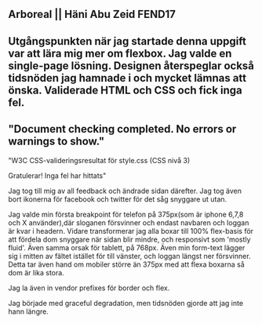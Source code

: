 ## Arboreal || Häni Abu Zeid FEND17

Utgångspunkten när jag startade denna uppgift var att lära mig mer om flexbox. 
Jag valde en single-page lösning.
Designen återspeglar också tidsnöden jag hamnade i och mycket lämnas att önska.
Validerade HTML och CSS och fick inga fel.
---------------------------------------------------------------------------------------------
"Document checking completed. No errors or warnings to show."
---------------------------------------------------------------------------------------------
"W3C CSS-valideringsresultat för style.css (CSS nivå 3)

Gratulerar! Inga fel har hittats"

Jag tog till mig av all feedback och ändrade sidan därefter. Jag tog även bort ikonerna för facebook och twitter för det såg snyggare ut utan.

Jag valde min första breakpoint för telefon på 375px(som är iphone 6,7,8 och X använder),där sloganen försvinner och endast navbaren och loggan är kvar i headern. Vidare transformerar jag alla boxar till 100% flex-basis för att fördela dom snyggare när sidan blir mindre, och responsivt som 'mostly fluid'. 
Även samma orsak för tablett, på 768px. Även min form-text lägger sig i mitten av fältet istället för till vänster, och loggan längst ner försvinner. Detta tar även hand om mobiler större än 375px med att flexa boxarna så dom är lika stora. 

Jag la även in vendor prefixes för border och flex. 

Jag började med graceful degradation, men tidsnöden gjorde att jag inte hann längre. 





